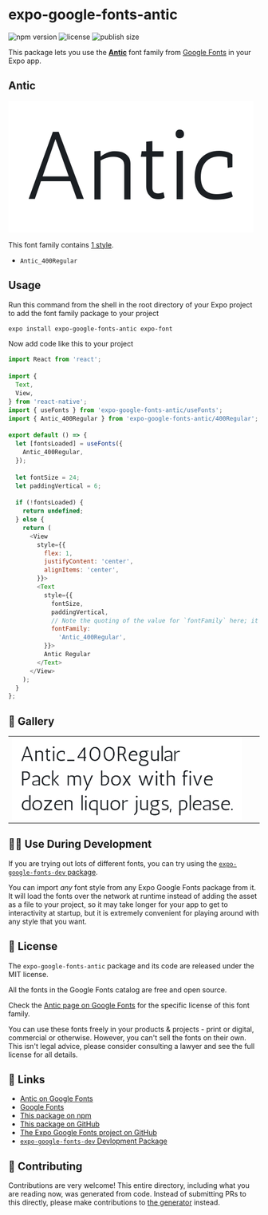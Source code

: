 # expo-google-fonts-antic

![npm version](https://flat.badgen.net/npm/v/expo-google-fonts-antic)
![license](https://flat.badgen.net/github/license/expo/google-fonts)
![publish size](https://flat.badgen.net/packagephobia/install/expo-google-fonts-antic)

This package lets you use the [**Antic**](https://fonts.google.com/specimen/Antic) font family from [Google Fonts](https://fonts.google.com/) in your Expo app.

## Antic

![Antic](./font-family.png)

This font family contains [1 style](#-gallery).

- `Antic_400Regular`

## Usage

Run this command from the shell in the root directory of your Expo project to add the font family package to your project
```sh
expo install expo-google-fonts-antic expo-font
```

Now add code like this to your project
```js
import React from 'react';

import {
  Text,
  View,
} from 'react-native';
import { useFonts } from 'expo-google-fonts-antic/useFonts';
import { Antic_400Regular } from 'expo-google-fonts-antic/400Regular';

export default () => {
  let [fontsLoaded] = useFonts({
    Antic_400Regular,
  });

  let fontSize = 24;
  let paddingVertical = 6;

  if (!fontsLoaded) {
    return undefined;
  } else {
    return (
      <View
        style={{
          flex: 1,
          justifyContent: 'center',
          alignItems: 'center',
        }}>
        <Text
          style={{
            fontSize,
            paddingVertical,
            // Note the quoting of the value for `fontFamily` here; it expects a string!
            fontFamily:
              'Antic_400Regular',
          }}>
          Antic Regular
        </Text>
      </View>
    );
  }
};

```

## 🔡 Gallery


||||
|-|-|-|
|![Antic_400Regular](.//400Regular/Antic_400Regular.ttf.png)||||


## 👩‍💻 Use During Development

If you are trying out lots of different fonts, you can try using the [`expo-google-fonts-dev` package](https://github.com/freeboub/google-fonts/tree/master/font-packages/dev#readme).

You can import *any* font style from any Expo Google Fonts package from it. It will load the fonts
over the network at runtime instead of adding the asset as a file to your project, so it may take longer
for your app to get to interactivity at startup, but it is extremely convenient
for playing around with any style that you want.

## 📖 License

The `expo-google-fonts-antic` package and its code are released under the MIT license.

All the fonts in the Google Fonts catalog are free and open source.

Check the [Antic page on Google Fonts](https://fonts.google.com/specimen/Antic) for the specific license of this font family.

You can use these fonts freely in your products & projects - print or digital, commercial or otherwise. However, you can't sell the fonts on their own. This isn't legal advice, please consider consulting a lawyer and see the full license for all details.

## 🔗 Links

- [Antic on Google Fonts](https://fonts.google.com/specimen/Antic)
- [Google Fonts](https://fonts.google.com/)
- [This package on npm](https://www.npmjs.com/package/expo-google-fonts-antic)
- [This package on GitHub](https://github.com/freeboub/google-fonts/tree/master/font-packages/antic)
- [The Expo Google Fonts project on GitHub](https://github.com/freeboub/google-fonts)
- [`expo-google-fonts-dev` Devlopment Package](https://github.com/freeboub/google-fonts/tree/master/font-packages/dev)

## 🤝 Contributing

Contributions are very welcome! This entire directory, including what you are reading now, was generated from code. Instead of submitting PRs to this directly, please make contributions to [the generator](https://github.com/freeboub/google-fonts/tree/master/packages/generator) instead.
